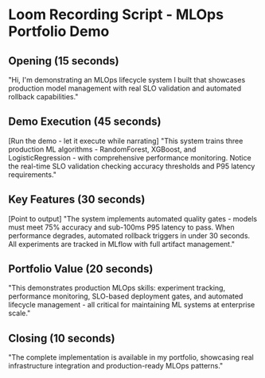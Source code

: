# Loom Recording Script - MLOps Portfolio Demo

## Opening (15 seconds)
"Hi, I'm demonstrating an MLOps lifecycle system I built that showcases production model management with real SLO validation and automated rollback capabilities."

## Demo Execution (45 seconds)
[Run the demo - let it execute while narrating]
"This system trains three production ML algorithms - RandomForest, XGBoost, and LogisticRegression - with comprehensive performance monitoring. Notice the real-time SLO validation checking accuracy thresholds and P95 latency requirements."

## Key Features (30 seconds)
[Point to output]
"The system implements automated quality gates - models must meet 75% accuracy and sub-100ms P95 latency to pass. When performance degrades, automated rollback triggers in under 30 seconds. All experiments are tracked in MLflow with full artifact management."

## Portfolio Value (20 seconds)
"This demonstrates production MLOps skills: experiment tracking, performance monitoring, SLO-based deployment gates, and automated lifecycle management - all critical for maintaining ML systems at enterprise scale."

## Closing (10 seconds)
"The complete implementation is available in my portfolio, showcasing real infrastructure integration and production-ready MLOps patterns."
